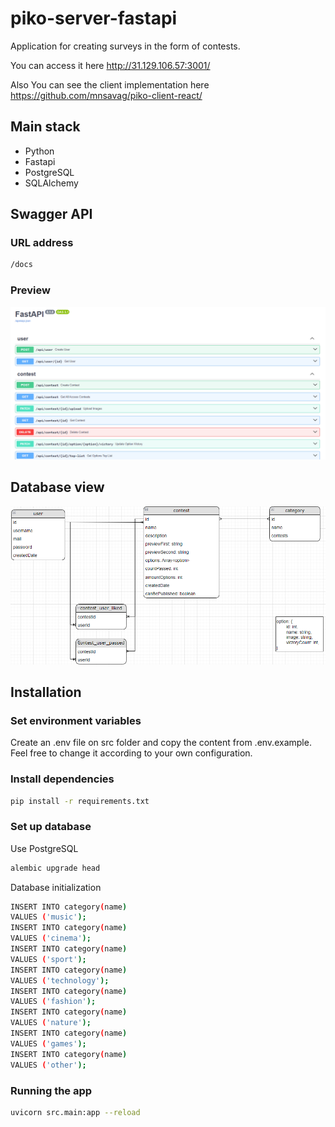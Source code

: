 # piko-server-fastapi

Application for creating surveys in the form of contests.

You can access it here http://31.129.106.57:3001/

Also You can see the client implementation here https://github.com/mnsavag/piko-client-react/

## Main stack

- Python
- Fastapi
- PostgreSQL
- SQLAlchemy
​
## Swagger API

### URL address

```bash
/docs
```

### Preview

![alt text](https://github.com/mnsavag/piko-server-fastapi/blob/master/api-preview.png?raw=true)

## Database view

![alt text](https://github.com/mnsavag/piko-server-fastapi/blob/master/piko-db.png?raw=true)

## Installation

### Set environment variables

Create an .env file on src folder and copy the content from .env.example. Feel free to change it according to your own configuration.

### Install dependencies

```bash
pip install -r requirements.txt
```

### Set up database

Use PostgreSQL

```bash
alembic upgrade head
```
 Database initialization
 
```bash
INSERT INTO category(name)
VALUES ('music');
INSERT INTO category(name)
VALUES ('cinema');
INSERT INTO category(name)
VALUES ('sport');
INSERT INTO category(name)
VALUES ('technology');
INSERT INTO category(name)
VALUES ('fashion');
INSERT INTO category(name)
VALUES ('nature');
INSERT INTO category(name)
VALUES ('games');
INSERT INTO category(name)
VALUES ('other');
```

### Running the app

```bash
uvicorn src.main:app --reload
```
